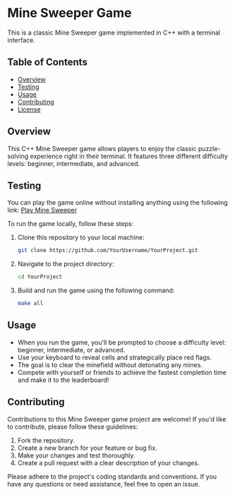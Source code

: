 # Mine Sweeper Game

This is a classic Mine Sweeper game implemented in C++ with a terminal interface.

## Table of Contents

- [Overview](#overview)
- [Testing](#testing)
- [Usage](#usage)
- [Contributing](#contributing)
- [License](#license)

## Overview

This C++ Mine Sweeper game allows players to enjoy the classic puzzle-solving experience right in their terminal. It features three different difficulty levels: beginner, intermediate, and advanced.

## Testing

You can play the game online without installing anything using the following link: [Play Mine Sweeper](https://replit.com/@MuriloRocha1/Sweeper?v=1)

To run the game locally, follow these steps:

1. Clone this repository to your local machine:
   ```bash
   git clone https://github.com/YourUsername/YourProject.git
   ```

2. Navigate to the project directory:
   ```bash
   cd YourProject
   ```

3. Build and run the game using the following command:
   ```bash
   make all
   ```

## Usage

- When you run the game, you'll be prompted to choose a difficulty level: beginner, intermediate, or advanced.
- Use your keyboard to reveal cells and strategically place red flags.
- The goal is to clear the minefield without detonating any mines.
- Compete with yourself or friends to achieve the fastest completion time and make it to the leaderboard!

## Contributing

Contributions to this Mine Sweeper game project are welcome! If you'd like to contribute, please follow these guidelines:

1. Fork the repository.
2. Create a new branch for your feature or bug fix.
3. Make your changes and test thoroughly.
4. Create a pull request with a clear description of your changes.

Please adhere to the project's coding standards and conventions. If you have any questions or need assistance, feel free to open an issue.

